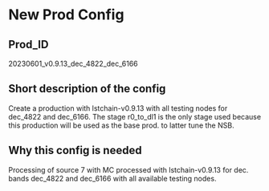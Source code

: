 # New Prod Config

## Prod_ID

20230601_v0.9.13_dec_4822_dec_6166

## Short description of the config

Create a production with lstchain-v0.9.13 with all testing nodes for dec_4822 and dec_6166. The stage r0_to_dl1 is the only stage used because this production will be used as the base prod. to latter tune the NSB.

## Why this config is needed

Processing of source 7 with MC processed with lstchain-v0.9.13 for dec. bands dec_4822 and dec_6166 with all available testing nodes.
